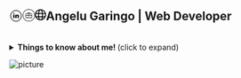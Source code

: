 ## Angelu Garingo | Web Developer <a href="https://www.linkedin.com/in/algaringo/"><img align="left" alt="Linkedin" width="24px" src="https://raw.githubusercontent.com/algaringo/algaringo/master/icon/linkedin.png" /></a><a href="https://algaringo.github.io/blog.html"><img align="left" alt="Leetcode" width="22px" src="https://raw.githubusercontent.com/algaringo/algaringo/master/icon/breifcase.png" /></a><a href="https://algaringo.github.io/"><img align="left" alt=" Codechef" width="20px" src="https://raw.githubusercontent.com/algaringo/algaringo/master/icon/world.png" /></a>  &nbsp; &nbsp; 

<br />


<details>
  <summary> <b> Things to know about me! </b> (click to expand) </summary>
  
<br />
  
   🙋 | :octocat:
------------ | -------------
Hey there! I'm Angelu, a web developer … and a curious person.  Besides programming, I enjoy reading, watching anime, kdramas, and any other form of media that would help me drown out my own thoughts. Totally understandable if you would judge me based on my faves: [Anime] Steins Gate, Shingeki no Kyojin. [Books] Circe, The Perks of Being a Wallflower, Tuesdays with Morrie, All books by V.E. Schwab! [TV series] Vampire Diaries (cringey vampire romance with enemies to lovers trope? oh yes i like), It's Okay to Not Be Okay, How to Get Away with Murder. [Movies] The Shawshank Redemption, Forest Gump. Oh, and I also like learning new things. | [![Top Langs](https://github-readme-stats.vercel.app/api/top-langs/?username=algaringo&layout=compact)](https://github.com/anuraghazra/github-readme-stats) <p align="center"> 011011010110010101101111011101110010000100100001  </p>

---

### I'm currently...

- Improving my skills on database management
- Trying to learn React with Redux
- Trying to cook/bake cool recipes I find online
- Trying to stay fit whilst trying to fit 10 pizzas in my mouth kek
- Trying to finish my degree T_T
- Basically just trying

---

</details>

![picture](https://raw.githubusercontent.com/saadeghi/saadeghi/master/dino.gif)


